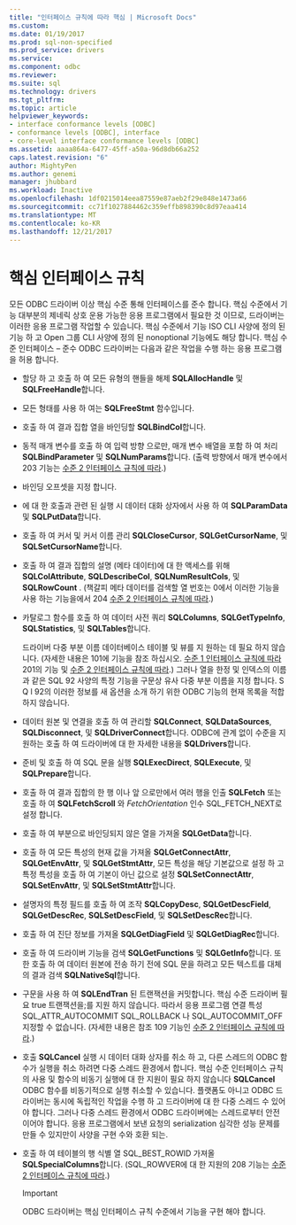 ```yaml
---
title: "인터페이스 규칙에 따라 핵심 | Microsoft Docs"
ms.custom: 
ms.date: 01/19/2017
ms.prod: sql-non-specified
ms.prod_service: drivers
ms.service: 
ms.component: odbc
ms.reviewer: 
ms.suite: sql
ms.technology: drivers
ms.tgt_pltfrm: 
ms.topic: article
helpviewer_keywords:
- interface conformance levels [ODBC]
- conformance levels [ODBC], interface
- core-level interface conformance levels [ODBC]
ms.assetid: aaaa864a-6477-45ff-a50a-96d8db66a252
caps.latest.revision: "6"
author: MightyPen
ms.author: genemi
manager: jhubbard
ms.workload: Inactive
ms.openlocfilehash: 1df0215014eea87559e87aeb2f29e848e1473a66
ms.sourcegitcommit: cc71f1027884462c359effb898390c8d97eaa414
ms.translationtype: MT
ms.contentlocale: ko-KR
ms.lasthandoff: 12/21/2017
---
```

# <a name="core-interface-conformance"></a>핵심 인터페이스 규칙
모든 ODBC 드라이버 이상 핵심 수준 통해 인터페이스를 준수 합니다. 핵심 수준에서 기능 대부분의 제네릭 상호 운용 가능한 응용 프로그램에서 필요한 것 이므로, 드라이버는 이러한 응용 프로그램 작업할 수 있습니다. 핵심 수준에서 기능 ISO CLI 사양에 정의 된 기능 하 고 Open 그룹 CLI 사양에 정의 된 nonoptional 기능에도 해당 합니다. 핵심 수준 인터페이스 – 준수 ODBC 드라이버는 다음과 같은 작업을 수행 하는 응용 프로그램을 허용 합니다.  
  
-   할당 하 고 호출 하 여 모든 유형의 핸들을 해제 **SQLAllocHandle** 및 **SQLFreeHandle**합니다.  
  
-   모든 형태를 사용 하 여는 **SQLFreeStmt** 함수입니다.  
  
-   호출 하 여 결과 집합 열을 바인딩할 **SQLBindCol**합니다.  
  
-   동적 매개 변수를 호출 하 여 입력 방향 으로만, 매개 변수 배열을 포함 하 여 처리 **SQLBindParameter** 및 **SQLNumParams**합니다. (출력 방향에서 매개 변수에서 203 기능는 [수준 2 인터페이스 규칙에 따라](../../../odbc/reference/develop-app/level-2-interface-conformance.md).)  
  
-   바인딩 오프셋을 지정 합니다.  
  
-   에 대 한 호출과 관련 된 실행 시 데이터 대화 상자에서 사용 하 여 **SQLParamData** 및 **SQLPutData**합니다.  
  
-   호출 하 여 커서 및 커서 이름 관리 **SQLCloseCursor**, **SQLGetCursorName**, 및 **SQLSetCursorName**합니다.  
  
-   호출 하 여 결과 집합의 설명 (메타 데이터)에 대 한 액세스를 위해 **SQLColAttribute**, **SQLDescribeCol**, **SQLNumResultCols**, 및 **SQLRowCount** . (책갈피 메타 데이터를 검색할 열 번호는 0에서 이러한 기능을 사용 하는 기능을에서 204 [수준 2 인터페이스 규칙에 따라](../../../odbc/reference/develop-app/level-2-interface-conformance.md).)  
  
-   카탈로그 함수를 호출 하 여 데이터 사전 쿼리 **SQLColumns**, **SQLGetTypeInfo**, **SQLStatistics**, 및 **SQLTables**합니다.  
  
     드라이버 다중 부분 이름 데이터베이스 테이블 및 뷰를 지 원하는 데 필요 하지 않습니다. (자세한 내용은 101에 기능을 참조 하십시오. [수준 1 인터페이스 규칙에 따라](../../../odbc/reference/develop-app/level-1-interface-conformance.md) 201의 기능 및 [수준 2 인터페이스 규칙에 따라](../../../odbc/reference/develop-app/level-2-interface-conformance.md).) 그러나 열을 한정 및 인덱스의 이름과 같은 SQL 92 사양의 특정 기능을 구문상 유사 다중 부분 이름을 지정 합니다. S Q l 92의 이러한 정보를 새 옵션을 소개 하기 위한 ODBC 기능의 현재 목록을 적합 하지 않습니다.  
  
-   데이터 원본 및 연결을 호출 하 여 관리할 **SQLConnect**, **SQLDataSources**, **SQLDisconnect**, 및 **SQLDriverConnect**합니다. ODBC에 관계 없이 수준을 지 원하는 호출 하 여 드라이버에 대 한 자세한 내용을 **SQLDrivers**합니다.  
  
-   준비 및 호출 하 여 SQL 문을 실행 **SQLExecDirect**, **SQLExecute**, 및 **SQLPrepare**합니다.  
  
-   호출 하 여 결과 집합의 한 행 이나 앞 으로만에서 여러 행을 인출 **SQLFetch** 또는 호출 하 여 **SQLFetchScroll** 와 *FetchOrientation* 인수 SQL_FETCH_NEXT로 설정 합니다.  
  
-   호출 하 여 부분으로 바인딩되지 않은 열을 가져올 **SQLGetData**합니다.  
  
-   호출 하 여 모든 특성의 현재 값을 가져올 **SQLGetConnectAttr**, **SQLGetEnvAttr**, 및 **SQLGetStmtAttr**, 모든 특성을 해당 기본값으로 설정 하 고 특정 특성을 호출 하 여 기본이 아닌 값으로 설정 **SQLSetConnectAttr**, **SQLSetEnvAttr**, 및 **SQLSetStmtAttr**합니다.  
  
-   설명자의 특정 필드를 호출 하 여 조작 **SQLCopyDesc**, **SQLGetDescField**, **SQLGetDescRec**, **SQLSetDescField**, 및 **SQLSetDescRec**합니다.  
  
-   호출 하 여 진단 정보를 가져올 **SQLGetDiagField** 및 **SQLGetDiagRec**합니다.  
  
-   호출 하 여 드라이버 기능을 검색 **SQLGetFunctions** 및 **SQLGetInfo**합니다. 또한 호출 하 여 데이터 원본에 전송 하기 전에 SQL 문을 하려고 모든 텍스트를 대체의 결과 검색 **SQLNativeSql**합니다.  
  
-   구문을 사용 하 여 **SQLEndTran** 된 트랜잭션을 커밋합니다. 핵심 수준 드라이버 필요 true 트랜잭션을;를 지원 하지 않습니다. 따라서 응용 프로그램 연결 특성 SQL_ATTR_AUTOCOMMIT SQL_ROLLBACK 나 SQL_AUTOCOMMIT_OFF 지정할 수 없습니다. (자세한 내용은 참조 109 기능인 [수준 2 인터페이스 규칙에 따라](../../../odbc/reference/develop-app/level-2-interface-conformance.md).)  
  
-   호출 **SQLCancel** 실행 시 데이터 대화 상자를 취소 하 고, 다른 스레드의 ODBC 함수가 실행을 취소 하려면 다중 스레드 환경에서 합니다. 핵심 수준 인터페이스 규칙의 사용 및 함수의 비동기 실행에 대 한 지원이 필요 하지 않습니다 **SQLCancel** ODBC 함수를 비동기적으로 실행 취소할 수 있습니다. 플랫폼도 아니고 ODBC 드라이버는 동시에 독립적인 작업을 수행 하 고 드라이버에 대 한 다중 스레드 수 있어야 합니다. 그러나 다중 스레드 환경에서 ODBC 드라이버에는 스레드로부터 안전 이어야 합니다. 응용 프로그램에서 보낸 요청의 serialization 심각한 성능 문제를 만들 수 있지만이 사양을 구현 수와 호환 되는.  
  
-   호출 하 여 테이블의 행 식별 열 SQL_BEST_ROWID 가져올 **SQLSpecialColumns**합니다. (SQL_ROWVER에 대 한 지원의 208 기능는 [수준 2 인터페이스 규칙에 따라](../../../odbc/reference/develop-app/level-2-interface-conformance.md).)  
  
    > [!IMPORTANT]  
    >  ODBC 드라이버는 핵심 인터페이스 규칙 수준에서 기능을 구현 해야 합니다.
